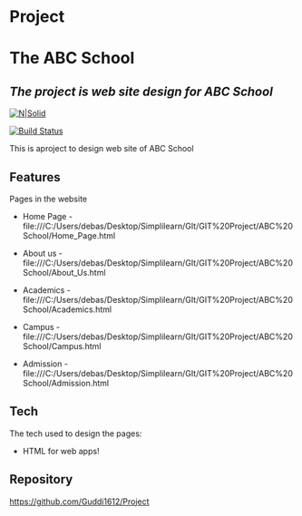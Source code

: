# Project
# The ABC School
## _The project is web site design for ABC School_

[![N|Solid](https://cldup.com/dTxpPi9lDf.thumb.png)](https://nodesource.com/products/nsolid)

[![Build Status](https://travis-ci.org/joemccann/dillinger.svg?branch=master)](https://travis-ci.org/joemccann/dillinger)

This is aproject to design web site of ABC School


## Features

Pages in the website

- Home Page - file:///C:/Users/debas/Desktop/Simplilearn/GIt/GIT%20Project/ABC%20School/Home_Page.html

- About us - file:///C:/Users/debas/Desktop/Simplilearn/GIt/GIT%20Project/ABC%20School/About_Us.html

- Academics - file:///C:/Users/debas/Desktop/Simplilearn/GIt/GIT%20Project/ABC%20School/Academics.html

- Campus - file:///C:/Users/debas/Desktop/Simplilearn/GIt/GIT%20Project/ABC%20School/Campus.html

- Admission - file:///C:/Users/debas/Desktop/Simplilearn/GIt/GIT%20Project/ABC%20School/Admission.html

## Tech

The tech used to design the pages:

- HTML for web apps!


## Repository

https://github.com/Guddi1612/Project
